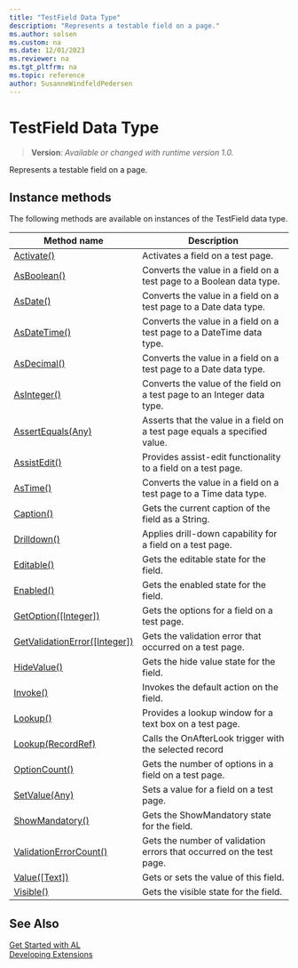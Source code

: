 ```yaml
---
title: "TestField Data Type"
description: "Represents a testable field on a page."
ms.author: solsen
ms.custom: na
ms.date: 12/01/2023
ms.reviewer: na
ms.tgt_pltfrm: na
ms.topic: reference
author: SusanneWindfeldPedersen
---
```

[//]: # (START>DO_NOT_EDIT)
[//]: # (IMPORTANT:Do not edit any of the content between here and the END>DO_NOT_EDIT.)
[//]: # (Any modifications should be made in the .xml files in the ModernDev repo.)
# TestField Data Type
> **Version**: _Available or changed with runtime version 1.0._

Represents a testable field on a page.



## Instance methods
The following methods are available on instances of the TestField data type.

|Method name|Description|
|-----------|-----------|
|[Activate()](testfield-activate-method.md)|Activates a field on a test page.|
|[AsBoolean()](testfield-asboolean-method.md)|Converts the value in a field on a test page to a Boolean data type.|
|[AsDate()](testfield-asdate-method.md)|Converts the value in a field on a test page to a Date data type.|
|[AsDateTime()](testfield-asdatetime-method.md)|Converts the value in a field on a test page to a DateTime data type.|
|[AsDecimal()](testfield-asdecimal-method.md)|Converts the value in a field on a test page to a Date data type.|
|[AsInteger()](testfield-asinteger-method.md)|Converts the value of the field on a test page to an Integer data type.|
|[AssertEquals(Any)](testfield-assertequals-method.md)|Asserts that the value in a field on a test page equals a specified value.|
|[AssistEdit()](testfield-assistedit-method.md)|Provides assist-edit functionality to a field on a test page.|
|[AsTime()](testfield-astime-method.md)|Converts the value in a field on a test page to a Time data type.|
|[Caption()](testfield-caption-method.md)|Gets the current caption of the field as a String.|
|[Drilldown()](testfield-drilldown-method.md)|Applies drill-down capability for a field on a test page.|
|[Editable()](testfield-editable-method.md)|Gets the editable state for the field.|
|[Enabled()](testfield-enabled-method.md)|Gets the enabled state for the field.|
|[GetOption([Integer])](testfield-getoption-method.md)|Gets the options for a field on a test page.|
|[GetValidationError([Integer])](testfield-getvalidationerror-method.md)|Gets the validation error that occurred on a test page.|
|[HideValue()](testfield-hidevalue-method.md)|Gets the hide value state for the field.|
|[Invoke()](testfield-invoke-method.md)|Invokes the default action on the field.|
|[Lookup()](testfield-lookup--method.md)|Provides a lookup window for a text box on a test page.|
|[Lookup(RecordRef)](testfield-lookup-recordref-method.md)|Calls the OnAfterLook trigger with the selected record|
|[OptionCount()](testfield-optioncount-method.md)|Gets the number of options in a field on a test page.|
|[SetValue(Any)](testfield-setvalue-method.md)|Sets a value for a field on a test page.|
|[ShowMandatory()](testfield-showmandatory-method.md)|Gets the ShowMandatory state for the field.|
|[ValidationErrorCount()](testfield-validationerrorcount-method.md)|Gets the number of validation errors that occurred on the test page.|
|[Value([Text])](testfield-value-method.md)|Gets or sets the value of this field.|
|[Visible()](testfield-visible-method.md)|Gets the visible state for the field.|

[//]: # (IMPORTANT: END>DO_NOT_EDIT)
## See Also  
[Get Started with AL](../../devenv-get-started.md)  
[Developing Extensions](../../devenv-dev-overview.md)  